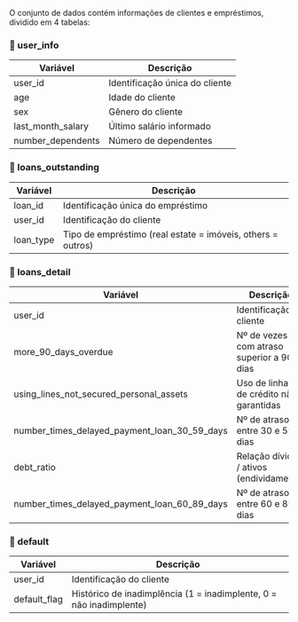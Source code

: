 O conjunto de dados contém informações de clientes e empréstimos, dividido em 4 tabelas:

### 📂 user_info

| Variável            | Descrição                      |
| ------------------- | ------------------------------ |
| user\_id            | Identificação única do cliente |
| age                 | Idade do cliente               |
| sex                 | Gênero do cliente              |
| last\_month\_salary | Último salário informado       |
| number\_dependents  | Número de dependentes          |

### 📂 loans_outstanding

| Variável   | Descrição                                                   |
| ---------- | ----------------------------------------------------------- |
| loan\_id   | Identificação única do empréstimo                           |
| user\_id   | Identificação do cliente                                    |
| loan\_type | Tipo de empréstimo (real estate = imóveis, others = outros) |

### 📂 loans_detail

| Variável                                            | Descrição                                 |
| --------------------------------------------------- | ----------------------------------------- |
| user\_id                                            | Identificação do cliente                  |
| more\_90\_days\_overdue                             | Nº de vezes com atraso superior a 90 dias |
| using\_lines\_not\_secured\_personal\_assets        | Uso de linhas de crédito não garantidas   |
| number\_times\_delayed\_payment\_loan\_30\_59\_days | Nº de atrasos entre 30 e 59 dias          |
| debt\_ratio                                         | Relação dívidas / ativos (endividamento)  |
| number\_times\_delayed\_payment\_loan\_60\_89\_days | Nº de atrasos entre 60 e 89 dias          |

### 📂 default

| Variável      | Descrição                                                           |
| ------------- | ------------------------------------------------------------------- |
| user\_id      | Identificação do cliente                                            |
| default\_flag | Histórico de inadimplência (1 = inadimplente, 0 = não inadimplente) |
